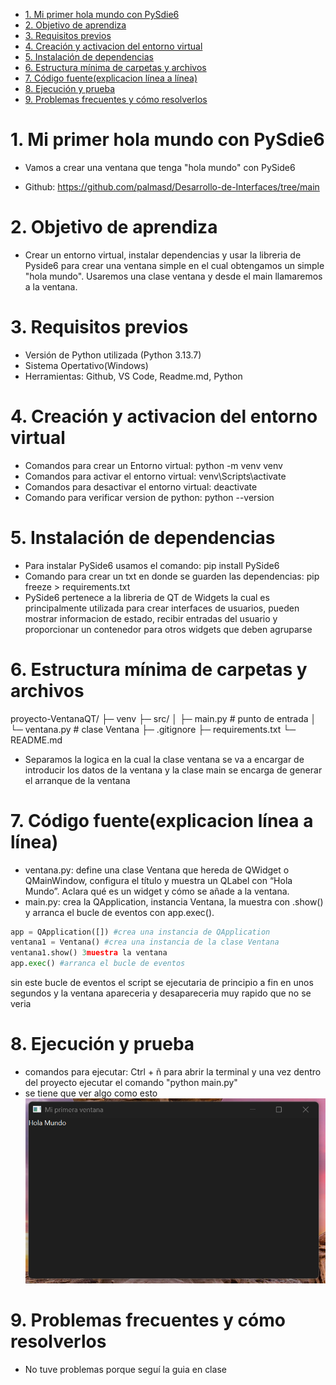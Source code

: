 * [1. Mi primer hola mundo con PySdie6](#mi-primer-hola-mundo-con-pysdie6)
* [2. Objetivo de aprendiza](#2-objetivo-de-aprendiza)
* [3. Requisitos previos](#3-requisitos-previos)
* [4. Creación y activacion del entorno virtual](#4-creación-y-activacion-del-entorno-virtual)
* [5. Instalación de dependencias](#5-instalación-de-dependencias)
* [6. Estructura mínima de carpetas y archivos](#6-estructura-mínima-de-carpetas-y-archivos)
* [7. Código fuente(explicacion línea a línea)](#7-código-fuenteexplicacion-línea-a-línea)
* [8. Ejecución y prueba](#8-ejecución-y-prueba)
* [9. Problemas frecuentes y cómo resolverlos](#9-problemas-frecuentes-y-cómo-resolverlos)


# 1. Mi primer hola mundo con PySdie6

- Vamos a crear una ventana que tenga "hola mundo" con PySide6

- Github: https://github.com/palmasd/Desarrollo-de-Interfaces/tree/main

# 2. Objetivo de aprendiza

- Crear un entorno virtual, instalar dependencias y usar la libreria de Pyside6 para crear una ventana simple en el cual obtengamos un simple "hola mundo".
Usaremos una clase ventana y desde el main llamaremos a la ventana.

# 3. Requisitos previos

- Versión de Python utilizada (Python 3.13.7)
- Sistema Opertativo(Windows)
- Herramientas: Github, VS Code, Readme.md, Python

# 4. Creación y activacion del entorno virtual

- Comandos para crear un Entorno virtual: python -m venv venv
- Comandos para activar el entorno virtual: venv\Scripts\activate
- Comandos para desactivar el entorno virtual: deactivate
- Comando para verificar version de python: python --version

# 5. Instalación de dependencias

- Para instalar PySide6 usamos el comando: pip install PySide6
- Comando para crear un txt en donde se guarden las dependencias: pip freeze > requirements.txt
- PySide6 pertenece a la libreria de QT de Widgets la cual es principalmente utilizada para crear interfaces de usuarios, pueden mostrar informacion de estado, recibir entradas del usuario y proporcionar un contenedor para otros widgets que deben agruparse

# 6. Estructura mínima de carpetas y archivos 

proyecto-VentanaQT/
 ├─ venv
 ├─ src/
 │  ├─ main.py          # punto de entrada
 │  └─ ventana.py       # clase Ventana
 ├─ .gitignore
 ├─ requirements.txt
 └─ README.md

 - Separamos la logica en la cual la clase ventana se va a encargar de introducir los datos de la ventana y la clase main se encarga de generar el arranque de la ventana

 # 7. Código fuente(explicacion línea a línea)

 - ventana.py: define una clase Ventana que hereda de QWidget o QMainWindow, configura el título y muestra un QLabel con “Hola Mundo”. Aclara qué es un widget y cómo se añade a la ventana.
 - main.py: crea la QApplication, instancia Ventana, la muestra con .show() y arranca el bucle de eventos con app.exec().

  ```python
 app = QApplication([]) #crea una instancia de QApplication
 ventana1 = Ventana() #crea una instancia de la clase Ventana
 ventana1.show() 3muestra la ventana
 app.exec() #arranca el bucle de eventos

```

sin este bucle de eventos el script se ejecutaria de principio a fin en unos segundos y la ventana apareceria y desapareceria muy rapido que no se veria


# 8. Ejecución y prueba

- comandos para ejecutar: Ctrl + ñ para abrir la terminal y una vez dentro del proyecto ejecutar el comando "python main.py"
- se tiene que ver algo como esto ![alt text](image.png)

# 9. Problemas frecuentes y cómo resolverlos

- No tuve problemas porque seguí la guia en clase 